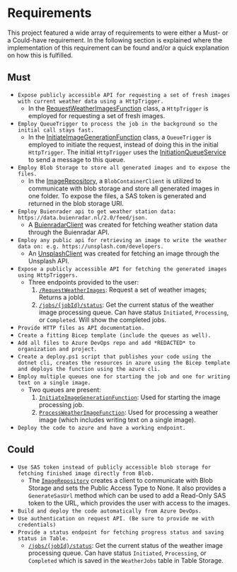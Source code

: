 # Requirements
This project featured a wide array of requirements to were either a Must- or a Could-have requirement. In the following section is explained where the implementation of this requirement can be found and/or a quick explanation on how this is fulfilled. 

## Must
* `Expose publicly accessible API for requesting a set of fresh images with current weather data using a HttpTrigger.`
    * In the [RequestWeatherImagesFunction](./WeatherStation.ImageProcessor.Functions/Functions/RequestWeatherImagesFunction.cs) class, a `HttpTrigger` is employed for requesting a set of fresh images.
* `Employ QueueTrigger to process the job in the background so the initial call stays fast.`
    * In the [InitiateImageGenerationFunction](./WeatherStation.ImageProcessor.Functions/Functions/InitiateImageGenerationFunction.cs) class, a `QueueTrigger` is employed to initiate the request, instead of doing this in the initial `HttpTrigger`. The initial `HttpTrigger` uses the [InitiationQueueService](./WeatherStation.ImageProcessor.Infrastructure/Services/InitiationQueueService.cs) to send a message to this queue.
* `Employ Blob Storage to store all generated images and to expose the files.`
    * In the [ImageRepository](./WeatherStation.ImageProcessor.Infrastructure/Repositories/ImageRepository.cs), a `BlobContainerClient` is utilized to communicate with blob storage and store all generated images in one folder. To expose the files, a SAS token is generated and returned in the blob storage URI.
* `Employ Buienrader api to get weather station data: https://data.buienradar.nl/2.0/feed/json.`
    * A [BuienradarClient](./WeatherStation.ImageProcessor.Infrastructure/External/Clients/BuienradarClient.cs) was created for fetching weather station data through the Buienradar API.
* `Employ any public api for retrieving an image to write the weather data on: e.g. https://unsplash.com/developers.`
    * An [UnsplashClient](./WeatherStation.ImageProcessor.Infrastructure/External/Clients/UnsplashClient.cs) was created for fetching an image through the Unsplash API.
* `Expose a publicly accessible API for fetching the generated images using HttpTriggers.`
    * Three endpoints provided to the user:
        1. [`/RequestWeatherImages`](TODO_REPLACE_LATER_WITH_URL): Request a set of weather images; Returns a jobId.
        2. [`/jobs/{jobId}/status`](TODO_REPLACE_LATER_WITH_URL): Get the current status of the weather image processing queue. Can have status `Initiated`, `Processing`, or `Completed`. Will show the completed jobs.
* `Provide HTTP files as API documentation.`
* `Create a fitting Bicep template (include the queues as well).`
* `Add all files to Azure DevOps repo and add *REDACTED* to organization and project.`
* `Create a deploy.ps1 script that publishes your code using the dotnet cli, creates the resources in azure using the Bicep template and deploys the function using the azure cli.`
* `Employ multiple queues one for starting the job and one for writing text on a single image.`
    * Two queues are present:
        1. [`InitiateImageGenerationFunction`](./WeatherStation.ImageProcessor.Functions/Functions/InitiateImageGenerationFunction.cs): Used for starting the image processing job. 
        2. [`ProcessWeatherImageFunction`](./WeatherStation.ImageProcessor.Functions/Functions/ProcessWeatherImageFunction.cs): Used for processing a weather image (which includes writing text on a single image).
* `Deploy the code to azure and have a working endpoint.`

## Could

* `Use SAS token instead of publicly accessible blob storage for fetching finished image directly from Blob.`
    * The [`ImageRepository`](./WeatherStation.ImageProcessor.Infrastructure/Repositories/ImageRepository.cs) creates a client to communicate with Blob Storage and sets the Public Access Type to None. It also provides a `GenerateSasUrl` method which can be used to add a Read-Only SAS token to the URL, which provides the user with access to the images.
* `Build and deploy the code automatically from Azure DevOps.`
* `Use authentication on request API. (Be sure to provide me with credentials)`
* `Provide a status endpoint for fetching progress status and saving status in Table.`
    * [`/jobs/{jobId}/status`](TODO_REPLACE_LATER_WITH_URL): Get the current status of the weather image processing queue. Can have status `Initiated`, `Processing`, or `Completed` which is saved in the `WeatherJobs` table in Table Storage.
